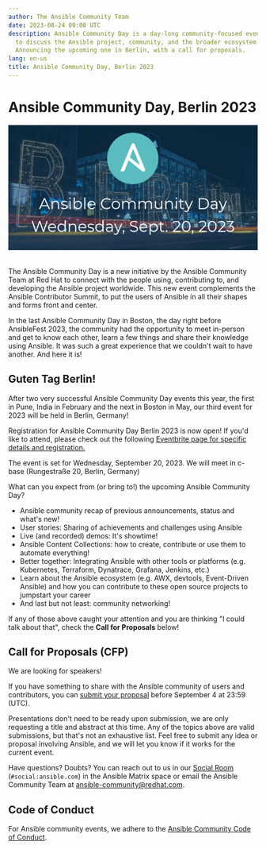 ```yaml
---
author: The Ansible Community Team
date: 2023-08-24 00:00 UTC
description: Ansible Community Day is a day-long community-focused event
  to discuss the Ansible project, community, and the broader ecosystem.
  Announcing the upcoming one in Berlin, with a call for proposals.
lang: en-us
title: Ansible Community Day, Berlin 2023
---
```


# Ansible Community Day, Berlin 2023

![Ansible community day logo](/images/posts/archive/community-day-berliin-20230824.png) 

The Ansible Community Day is a new initiative by the Ansible Community
Team at Red Hat to connect with the people using, contributing to, and
developing the Ansible project worldwide. This new event complements the
Ansible Contributor Summit, to put the users of Ansible in all their
shapes and forms front and center.

In the last Ansible Community Day in Boston, the day right before
AnsibleFest 2023, the community had the opportunity to meet in-person
and get to know each other, learn a few things and share their knowledge
using Ansible. It was such a great experience that we couldn't wait to
have another. And here it is!

## Guten Tag Berlin!

After two very successful Ansible Community Day events this year, the
first in Pune, India in February and the next in Boston in May, our
third event for 2023 will be held in Berlin, Germany!

Registration for Ansible Community Day Berlin 2023 is now open! If you'd
like to attend, please check out the following
[Eventbrite page for specific details and registration.](https://ansible-community-day-berlin-2023.eventbrite.com/) 

The event is set for Wednesday, September 20, 2023.
We will meet in c-base (Rungestraße 20, Berlin, Germany)

What can you expect from (or bring to!) the upcoming Ansible Community Day?

-   Ansible community recap of previous announcements, status and
    what's new!
-   User stories: Sharing of achievements and challenges using Ansible
-   Live (and recorded) demos: It's showtime! 
-   Ansible Content Collections: how to create, contribute or use them
    to automate everything!
-   Better together: Integrating Ansible with other tools or platforms
    (e.g. Kubernetes, Terraform, Dynatrace, Grafana, Jenkins, etc.)
-   Learn about the Ansible ecosystem (e.g. AWX, devtools, Event-Driven
    Ansible) and how you can contribute to these open source projects to
    jumpstart your career
-   And last but not least: community networking!

If any of those above caught your attention and you are thinking "I
could talk about that", check the **Call for Proposals** below!

## Call for Proposals (CFP)

We are looking for speakers!

If you have something to share with the Ansible community of users and
contributors, you can [submit your proposal](https://www.papercall.io/ansible-community-day-berlin-2023)
before September 4 at 23:59 (UTC).

Presentations don't need to be ready upon submission, we are only
requesting a title and abstract at this time. Any of the topics above
are valid submissions, but that's not an exhaustive list. Feel free to
submit any idea or proposal involving Ansible, and we will let you know
if it works for the current event.

Have questions? Doubts? You can reach out to us in our [Social Room](https://matrix.to/#/#social:ansible.com)
(`#social:ansible.com`) in the Ansible Matrix space or email the Ansible Community Team at
<a href="mailto:ansible-community@redhat.com">ansible-community@redhat.com</a>.

## Code of Conduct

For Ansible community events, we adhere to the [Ansible Community Code of Conduct](https://docs.ansible.com/ansible/latest/community/code_of_conduct.html).
